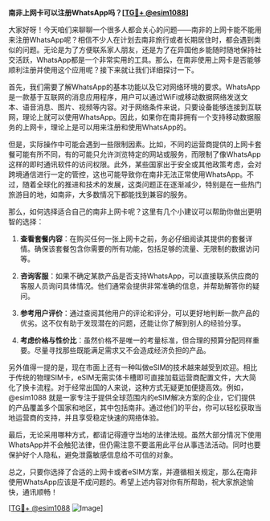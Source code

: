 **南非上网卡可以注册WhatsApp吗？[[TG💪+ @esim1088](https://t.me/s/esim1088)]**

大家好呀！今天咱们来聊聊一个很多人都会关心的问题——南非的上网卡能不能用来注册WhatsApp呢？相信不少人在计划去南非旅行或者长期居住时，都会遇到类似的问题。无论是为了方便联系家人朋友，还是为了在异国他乡能随时随地保持社交活跃，WhatsApp都是一个非常实用的工具。那么，在南非使用上网卡是否能够顺利注册并使用这个应用呢？接下来就让我们详细探讨一下。

首先，我们需要了解WhatsApp的基本功能以及它对网络环境的要求。WhatsApp是一款基于互联网的消息应用程序，用户可以通过WiFi或移动数据网络发送文本、语音消息、图片、视频等内容。对于网络条件来说，只要设备能够连接到互联网，理论上就可以使用WhatsApp。因此，如果你在南非拥有一个支持移动数据服务的上网卡，理论上是可以用来注册和使用WhatsApp的。

但是，实际操作中可能会遇到一些限制因素。比如，不同的运营商提供的上网卡套餐可能有所不同，有的可能只允许浏览特定的网站或服务，而限制了像WhatsApp这样的即时通讯软件的访问权限。此外，某些国家出于安全或其他政策考虑，会对跨境通信进行一定的管控，这也可能导致你在南非无法正常使用WhatsApp。不过，随着全球化的推进和技术的发展，这类问题正在逐渐减少，特别是在一些热门旅游目的地，如南非，大多数情况下都能找到兼容的服务。

那么，如何选择适合自己的南非上网卡呢？这里有几个小建议可以帮助你做出更明智的选择：

1. **查看套餐内容**：在购买任何一张上网卡之前，务必仔细阅读其提供的套餐详情。确保该套餐包含你需要的所有功能，包括足够的流量、无限制的数据访问等。
   
2. **咨询客服**：如果不确定某款产品是否支持WhatsApp，可以直接联系供应商的客服人员询问具体情况。他们通常会提供非常准确的信息，并帮助解答你的疑问。

3. **参考用户评价**：通过查阅其他用户的评论和评分，可以更好地判断一款产品的优劣。这不仅有助于发现潜在的问题，还能让你了解到别人的经验分享。

4. **考虑价格与性价比**：虽然价格不是唯一的考量标准，但合理的预算分配同样重要。尽量寻找那些既能满足需求又不会造成经济负担的产品。

另外值得一提的是，现在市面上还有一种叫做eSIM的技术越来越受到欢迎。相比于传统的物理SIM卡，eSIM无需实体卡槽即可直接加载运营商配置文件，大大简化了换卡流程。对于经常出国的人来说，这种方式无疑更加便捷高效。例如，@esim1088 就是一家专注于提供全球范围内的eSIM解决方案的企业，它们提供的产品覆盖多个国家和地区，其中包括南非。通过他们的平台，你可以轻松获取当地运营商的支持，并且享受稳定快速的网络体验。

最后，无论采用哪种方式，都请记得遵守当地的法律法规。虽然大部分情况下使用WhatsApp并不会触犯法律，但仍需注意不要滥用此平台从事违法活动。同时也要保护好个人隐私，避免泄露敏感信息给不可信的对象。

总之，只要你选择了合适的上网卡或者eSIM方案，并遵循相关规定，那么在南非使用WhatsApp应该是不成问题的。希望上述内容对你有所帮助，祝大家旅途愉快，通讯顺畅！

[[TG💪+ @esim1088](https://t.me/s/esim1088) ![Image](https://i.postimg.cc/4NQfJmqS/Snipaste-2025-05-13-00-14-12.png)]